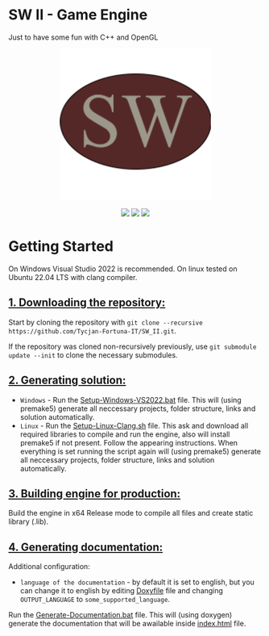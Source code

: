 # SW II - Game Engine
Just to have some fun with C++ and OpenGL

<p align="center">
  <img src="./docs/icon.png" width="300">
</p>

<p align="center">
  <img src="https://img.shields.io/badge/c++-%2300599C.svg?style=for-the-badge&logo=c%2B%2B&logoColor=white" width="100">
  <img src="https://img.shields.io/badge/Visual%20Studio-5C2D91.svg?style=for-the-badge&logo=visual-studio&logoColor=white" width="210">
  <img src="https://img.shields.io/badge/Windows-0078D6?style=for-the-badge&logo=windows&logoColor=white" width="156">
</p>

# Getting Started
On Windows Visual Studio 2022 is recommended. On linux tested on Ubuntu 22.04 LTS with clang compiler.

## <ins>**1. Downloading the repository:**</ins>

Start by cloning the repository with `git clone --recursive https://github.com/Tycjan-Fortuna-IT/SW_II.git`.

If the repository was cloned non-recursively previously, use `git submodule update --init` to clone the necessary submodules.

## <ins>**2. Generating solution:**</ins>

- `Windows` - Run the [Setup-Windows-VS2022.bat](https://github.com/Tycjan-Fortuna-IT/SW_II/blob/master/Setup-Windows-VS2022.bat) file. This will (using premake5) generate all neccessary projects, folder structure, links and solution automatically.
- `Linux` - Run the [Setup-Linux-Clang.sh](https://github.com/Tycjan-Fortuna-IT/SW_II/blob/master/Setup-Linux-Clang.sh) file. This ask and download all required libraries to compile and run the engine, also will install premake5 if not present. Follow the appearing instructions. When everything is set running the script again will (using premake5) generate all neccessary projects, folder structure, links and solution automatically.

## <ins>**3. Building engine for production:**</ins>

Build the engine in x64 Release mode to compile all files and create static library (.lib).

## <ins>**4. Generating documentation:**</ins>

Additional configuration:
- `language of the documentation` - by default it is set to english, but you can change it to english by editing [Doxyfile](/docs/Doxyfile) file and changing `OUTPUT_LANGUAGE` to `some_supported_language`.

Run the [Generate-Documentation.bat](https://github.com/Tycjan-Fortuna-IT/SW_II/blob/master/Generate-Documentation.bat) file. This will (using doxygen) generate the documentation that will be awailable inside [index.html](/docs/html/index.html) file.
